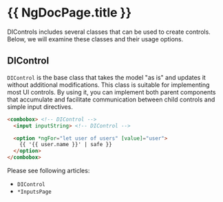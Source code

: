 # {{ NgDocPage.title }}

DIControls includes several classes that can be used to create controls. Below, we will examine these classes and their
usage options.

## DIControl

`DIControl` is the base class that takes the model "as is" and updates it without additional modifications. This class is
suitable for implementing most UI controls. By using it, you can implement both parent components that accumulate and
facilitate communication between child controls and simple input directives.

```html
<combobox> <!-- DIControl -->
  <input inputString> <!-- DIControl -->

  <option *ngFor="let user of users" [value]="user">
    {{ '{{ user.name }}' | safe }}
  </option>
</combobox>
```

Please see following articles:

- `DIControl`
- `*InputsPage`
